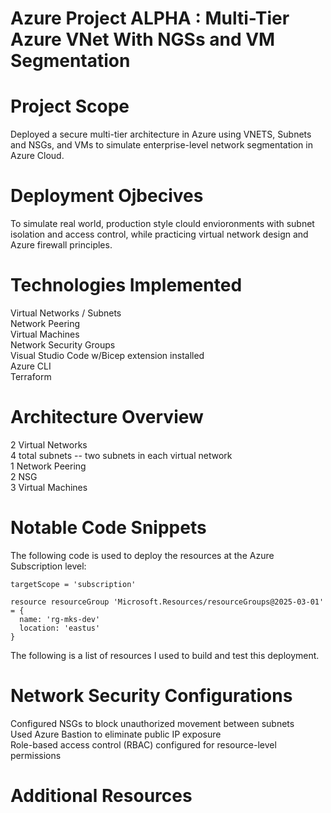 # Azure Project ALPHA : Multi-Tier Azure VNet With NGSs and VM Segmentation



# Project Scope
Deployed a secure multi-tier architecture in Azure using VNETS, Subnets and NSGs, and VMs to simulate enterprise-level network segmentation in Azure Cloud.

# Deployment Ojbecives
To simulate real world, production style clould envioronments with subnet isolation and access control, while practicing virtual network design and Azure firewall principles.

# Technologies Implemented
Virtual Networks / Subnets  
Network Peering  
Virtual Machines  
Network Security Groups  
Visual Studio Code w/Bicep extension installed  
Azure CLI  
Terraform  

# Architecture Overview
2 Virtual Networks  
4 total subnets -- two subnets in each virtual network  
1 Network Peering  
2 NSG  
3 Virtual Machines  

# Notable Code Snippets
The following code is used to deploy the resources at the Azure Subscription level:
```bicep
targetScope = 'subscription'

resource resourceGroup 'Microsoft.Resources/resourceGroups@2025-03-01' = {
  name: 'rg-mks-dev'
  location: 'eastus'
}
```
The following is a list of resources I used to build and test this deployment.

# Network Security Configurations
Configured NSGs to block unauthorized movement between subnets  
Used Azure Bastion to eliminate public IP exposure  
Role-based access control (RBAC) configured for resource-level permissions  

# Additional Resources
